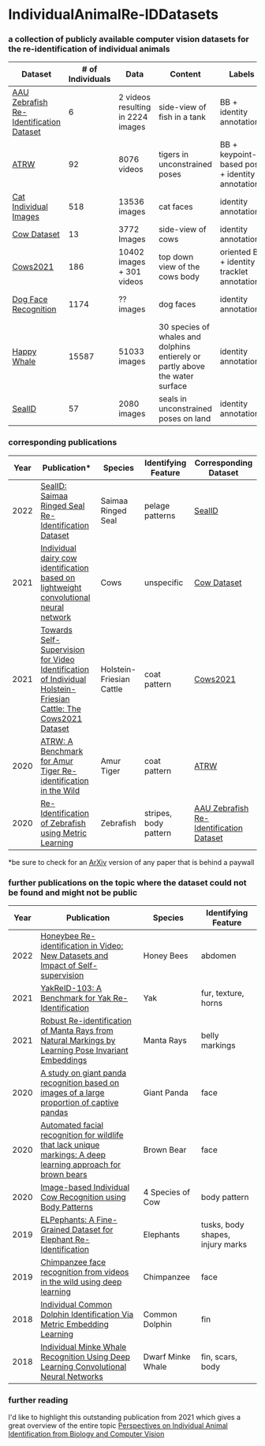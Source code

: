 # IndividualAnimalRe-IDDatasets
### a collection of publicly available computer vision datasets for the re-identification of individual animals

|Dataset|# of Individuals|Data|Content|Labels|License|
|--------|--------|--------|--------|--------|--------|
|[AAU Zebrafish Re-Identification Dataset](https://www.kaggle.com/datasets/aalborguniversity/aau-zebrafish-reid)|6|2 videos resulting in 2224 images|side-view of fish in a tank|BB + identity annotations|CC BY 4.0|
|[ATRW](https://www.kaggle.com/datasets/quadeer15sh/amur-tiger-reidentification)|92|8076 videos|tigers in unconstrained poses|BB + keypoint-based pose + identity annotations|CC BY-NC-SA 4.0|
|[Cat Individual Images](https://www.kaggle.com/datasets/timost1234/cat-individuals)|518|13536 images|cat faces|identity annotations|CC BY 4.0|
|[Cow Dataset](https://doi.org/10.6084/m9.figshare.16879780)|13|3772 Images|side-view of cows|identity annotations|CC BY 4.0|
|[Cows2021](https://github.com/Wormgit/Cows2021)|186|10402 images + 301 videos|top down view of the cows body|oriented BB + identity + tracklet annotations|CC BY-NC-SA 4.0|
|[Dog Face Recognition](https://www.kaggle.com/datasets/wutheringwang/dog-face-recognition)|1174|?? images|dog faces|identity annotations|CC0: Public Domain|
|[Happy Whale](https://www.kaggle.com/code/chasset/sampling-happywhale/notebook)|15587|51033 images|30 species of whales and dolphins entierely or partly above the water surface|identity annotations|Apache 2.0|
|[SealID](https://doi.org/10.23729/0f4a3296-3b10-40c8-9ad3-0cf00a5a4a53)|57|2080 images|seals in unconstrained poses on land|identity annotations|CC BY 4.0|


### corresponding publications
|Year|Publication*|Species|Identifying Feature|Corresponding Dataset|
|--------|--------|--------|--------|--------|
|2022|[SealID: Saimaa Ringed Seal Re-Identification Dataset](https://doi.org/10.3390/s22197602)|Saimaa Ringed Seal|pelage patterns|[SealID](https://doi.org/10.23729/0f4a3296-3b10-40c8-9ad3-0cf00a5a4a53)|
|2021|[Individual dairy cow identification based on lightweight convolutional neural network](https://doi.org/10.1371/journal.pone.0260510)|Cows|unspecific|[Cow Dataset](https://doi.org/10.6084/m9.figshare.16879780)|
|2021|[Towards Self-Supervision for Video Identification of Individual Holstein-Friesian Cattle: The Cows2021 Dataset](https://www.researchgate.net/publication/351354662_Towards_Self-Supervision_for_Video_Identification_of_Individual_Holstein-Friesian_Cattle_The_Cows2021_Dataset)|Holstein-Friesian Cattle|coat pattern|[Cows2021](https://github.com/Wormgit/Cows2021)|
|2020|[ATRW: A Benchmark for Amur Tiger Re-identification in the Wild](https://doi.org/10.1145/3394171.3413569)|Amur Tiger|coat pattern|[ATRW](https://www.kaggle.com/datasets/quadeer15sh/amur-tiger-reidentification)|
|2020|[Re-Identification of Zebrafish using Metric Learning](https://doi.org/10.1109/WACVW50321.2020.9096922)|Zebrafish|stripes, body pattern|[AAU Zebrafish Re-Identification Dataset](https://www.kaggle.com/datasets/aalborguniversity/aau-zebrafish-reid)|


*be sure to check for an [ArXiv](https://arxiv.org/) version of any paper that is behind a paywall

### further publications on the topic where the dataset could not be found and might not be public

|Year|Publication|Species|Identifying Feature|
|--------|--------|--------|--------|
|2022|[Honeybee Re-identification in Video: New Datasets and Impact of Self-supervision](https://jachansantiago.com/assets/pdf/VISAPP.pdf)|Honey Bees|abdomen|
|2021|[YakReID-103: A Benchmark for Yak Re-Identification](https://doi.org/10.1109/IJCB52358.2021.9484341)|Yak|fur, texture, horns|
|2021|[Robust Re-identification of Manta Rays from Natural Markings by Learning Pose Invariant Embeddings](https://doi.org/10.1109/DICTA52665.2021.9647359)|Manta Rays|belly markings|
|2020|[A study on giant panda recognition based on images of a large proportion of captive pandas](https://doi.org/10.1002/ece3.6152)|Giant Panda|face|
|2020|[Automated facial recognition for wildlife that lack unique markings: A deep learning approach for brown bears](https://doi.org/10.1002/ece3.6840)|Brown Bear|face|
|2020|[Image-based Individual Cow Recognition using Body Patterns](https://dx.doi.org/10.14569/IJACSA.2020.0110311)|4 Species of Cow|body pattern|
|2019|[ELPephants: A Fine-Grained Dataset for Elephant Re-Identification](https://doi.org/10.1109/ICCVW.2019.00035)|Elephants|tusks, body shapes, injury marks|
|2019|[Chimpanzee face recognition from videos in the wild using deep learning](https://doi.org/10.1126/sciadv.aaw0736)|Chimpanzee|face|
|2018|[Individual Common Dolphin Identification Via Metric Embedding Learning](https://doi.org/10.1109/IVCNZ.2018.8634778)|Common Dolphin|fin|
|2018|[Individual Minke Whale Recognition Using Deep Learning Convolutional Neural Networks](https://doi.org/10.4236/gep.2018.65003)|Dwarf Minke Whale|fin, scars, body|

### further reading
I'd like to highlight this outstanding publication from 2021 which gives a great overview of the entire topic
[Perspectives on Individual Animal Identification from Biology and Computer Vision](https://doi.org/10.1093/icb/icab107)

